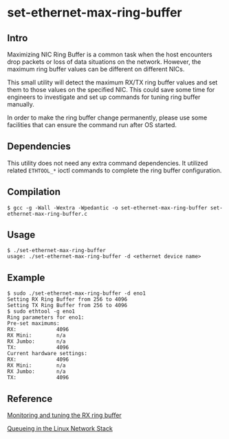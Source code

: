 # set-ethernet-max-ring-buffer

## Intro

Maximizing NIC Ring Buffer is a common task when the host encounters drop packets or loss of data situations on the network. However, the maximum ring buffer values can be different on different NICs.

This small utility will detect the maximum RX/TX ring buffer values and set them to those values on the specified NIC. This could save some time for engineers to investigate and set up commands for tuning ring buffer manually.

In order to make the ring buffer change permanently, please use some facilities that can ensure the command run after OS started.

## Dependencies

This utility does not need any extra command dependencies. It utilized related `ETHTOOL_*` ioctl commands to complete the ring buffer configuration.

## Compilation

```
$ gcc -g -Wall -Wextra -Wpedantic -o set-ethernet-max-ring-buffer set-ethernet-max-ring-buffer.c
```

## Usage

```
$ ./set-ethernet-max-ring-buffer
usage: ./set-ethernet-max-ring-buffer -d <ethernet device name>
```

## Example

```
$ sudo ./set-ethernet-max-ring-buffer -d eno1
Setting RX Ring Buffer from 256 to 4096
Setting TX Ring Buffer from 256 to 4096
$ sudo ethtool -g eno1
Ring parameters for eno1:
Pre-set maximums:
RX:             4096
RX Mini:        n/a
RX Jumbo:       n/a
TX:             4096
Current hardware settings:
RX:             4096
RX Mini:        n/a
RX Jumbo:       n/a
TX:             4096
```

## Reference

[Monitoring and tuning the RX ring buffer](https://access.redhat.com/documentation/en-us/red_hat_enterprise_linux/8/html/configuring_and_managing_networking/monitoring-and-tuning-the-rx-ring-buffer_configuring-and-managing-networking)

[Queueing in the Linux Network Stack](https://www.linuxjournal.com/content/queueing-linux-network-stack)
